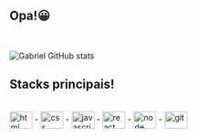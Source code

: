 ## Opa!😀
</br>

![Gabriel GitHub stats](https://github-readme-stats.vercel.app/api?username=gabrielalmeidasoares&show_icons=true&theme=radical)


## Stacks principais!

<div style="display: inline_block"><br/>
    <img align="center" alt="html" height="30" width="40" src="https://cdn.jsdelivr.net/gh/devicons/devicon/icons/html5/html5-original.svg" />
    -
    <img align="center" alt="css" height="30" width="40" src="https://cdn.jsdelivr.net/gh/devicons/devicon/icons/css3/css3-original.svg" />
    -
    <img align="center" alt="javascript" height="30" width="40" src="https://cdn.jsdelivr.net/gh/devicons/devicon/icons/javascript/javascript-plain.svg">
    -
    <img align="center" alt="react" height="30" width="40" src="https://cdn.jsdelivr.net/gh/devicons/devicon/icons/react/react-original.svg" />
    -
    <img align="center" alt="node" height="30" width="40" src="https://cdn.jsdelivr.net/gh/devicons/devicon/icons/nodejs/nodejs-original.svg" />
    -
    <img align="center" alt="git" height="30" width="40" src="https://cdn.jsdelivr.net/gh/devicons/devicon/icons/git/git-original.svg" />
    
</div><br/>
